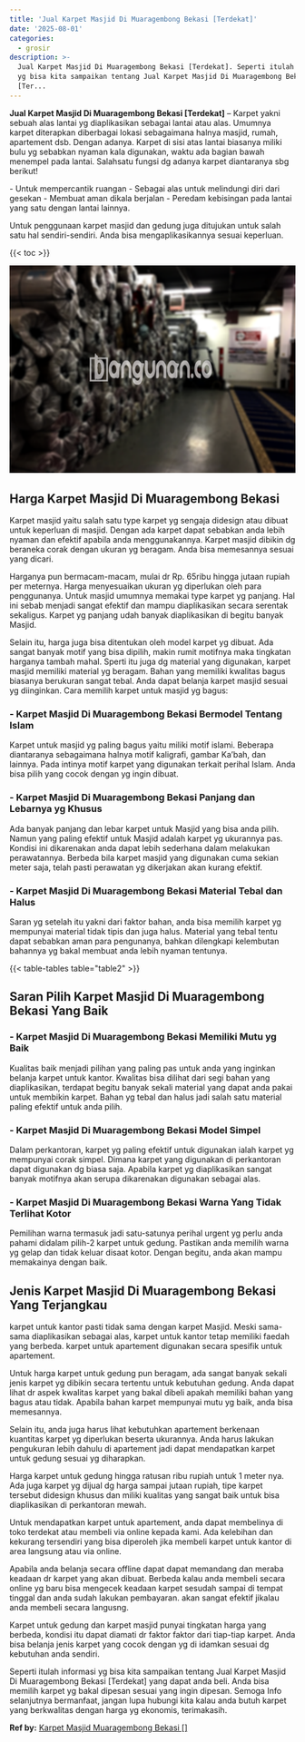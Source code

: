 ```yaml
---
title: 'Jual Karpet Masjid Di Muaragembong Bekasi [Terdekat]'
date: '2025-08-01'
categories:
  - grosir
description: >-
  Jual Karpet Masjid Di Muaragembong Bekasi [Terdekat]. Seperti itulah informasi
  yg bisa kita sampaikan tentang Jual Karpet Masjid Di Muaragembong Bekasi
  [Ter...
---
```


**Jual Karpet Masjid Di Muaragembong Bekasi \[Terdekat\]** – Karpet yakni sebuah alas lantai yg diaplikasikan sebagai lantai atau alas. Umumnya karpet diterapkan diberbagai lokasi sebagaimana halnya masjid, rumah, apartement dsb. Dengan adanya. Karpet di sisi atas lantai biasanya miliki bulu yg sebabkan nyaman kala digunakan, waktu ada bagian bawah menempel pada lantai. Salahsatu fungsi dg adanya karpet diantaranya sbg berikut!

\- Untuk mempercantik ruangan - Sebagai alas untuk melindungi diri dari gesekan - Membuat aman dikala berjalan - Peredam kebisingan pada lantai yang satu dengan lantai lainnya.

Untuk penggunaan karpet masjid dan gedung juga ditujukan untuk salah satu hal sendiri-sendiri. Anda bisa mengaplikasikannya sesuai keperluan.

{{< toc >}}

![](/images/grosir-karpet-murah-01.png)

## Harga Karpet Masjid Di Muaragembong Bekasi

Karpet masjid yaitu salah satu type karpet yg sengaja didesign atau dibuat untuk keperluan di masjid. Dengan ada karpet dapat sebabkan anda lebih nyaman dan efektif apabila anda menggunakannya. Karpet masjid dibikin dg beraneka corak dengan ukuran yg beragam. Anda bisa memesannya sesuai yang dicari.

Harganya pun bermacam-macam, mulai dr Rp. 65ribu hingga jutaan rupiah per meternya. Harga menyesuaikan ukuran yg diperlukan oleh para penggunanya. Untuk masjid umumnya memakai type karpet yg panjang. Hal ini sebab menjadi sangat efektif dan mampu diaplikasikan secara serentak sekaligus. Karpet yg panjang udah banyak diaplikasikan di begitu banyak Masjid.

Selain itu, harga juga bisa ditentukan oleh model karpet yg dibuat. Ada sangat banyak motif yang bisa dipilih, makin rumit motifnya maka tingkatan harganya tambah mahal. Sperti itu juga dg material yang digunakan, karpet masjid memiliki material yg beragam. Bahan yang memiliki kwalitas bagus biasanya berukuran sangat tebal. Anda dapat belanja karpet masjid sesuai yg diinginkan. Cara memilih karpet untuk masjid yg bagus:

### \- Karpet Masjid Di Muaragembong Bekasi Bermodel Tentang Islam

Karpet untuk masjid yg paling bagus yaitu miliki motif islami. Beberapa diantaranya sebagaimana halnya motif kaligrafi, gambar Ka’bah, dan lainnya. Pada intinya motif karpet yang digunakan terkait perihal Islam. Anda bisa pilih yang cocok dengan yg ingin dibuat.

### \- Karpet Masjid Di Muaragembong Bekasi Panjang dan Lebarnya yg Khusus

Ada banyak panjang dan lebar karpet untuk Masjid yang bisa anda pilih. Namun yang paling efektif untuk Masjid adalah karpet yg ukurannya pas. Kondisi ini dikarenakan anda dapat lebih sederhana dalam melakukan perawatannya. Berbeda bila karpet masjid yang digunakan cuma sekian meter saja, telah pasti perawatan yg dikerjakan akan kurang efektif.

### \- Karpet Masjid Di Muaragembong Bekasi Material Tebal dan Halus

Saran yg setelah itu yakni dari faktor bahan, anda bisa memilih karpet yg mempunyai material tidak tipis dan juga halus. Material yang tebal tentu dapat sebabkan aman para pengunanya, bahkan dilengkapi kelembutan bahannya yg bakal membuat anda lebih nyaman tentunya.

{{< table-tables table="table2" >}}

## Saran Pilih Karpet Masjid Di Muaragembong Bekasi Yang Baik

### \- Karpet Masjid Di Muaragembong Bekasi Memiliki Mutu yg Baik

Kualitas baik menjadi pilihan yang paling pas untuk anda yang inginkan belanja karpet untuk kantor. Kwalitas bisa dilihat dari segi bahan yang diaplikasikan, terdapat begitu banyak sekali material yang dapat anda pakai untuk membikin karpet. Bahan yg tebal dan halus jadi salah satu material paling efektif untuk anda pilih.

### \- Karpet Masjid Di Muaragembong Bekasi Model Simpel

Dalam perkantoran, karpet yg paling efektif untuk digunakan ialah karpet yg mempunyai corak simpel. Dimana karpet yang digunakan di perkantoran dapat digunakan dg biasa saja. Apabila karpet yg diaplikasikan sangat banyak motifnya akan serupa dikarenakan digunakan sebagai alas.

### \- Karpet Masjid Di Muaragembong Bekasi Warna Yang Tidak Terlihat Kotor

Pemilihan warna termasuk jadi satu-satunya perihal urgent yg perlu anda pahami didalam pilih-2 karpet untuk gedung. Pastikan anda memilih warna yg gelap dan tidak keluar disaat kotor. Dengan begitu, anda akan mampu memakainya dengan baik.

## Jenis Karpet Masjid Di Muaragembong Bekasi Yang Terjangkau

karpet untuk kantor pasti tidak sama dengan karpet Masjid. Meski sama-sama diaplikasikan sebagai alas, karpet untuk kantor tetap memiliki faedah yang berbeda. karpet untuk apartement digunakan secara spesifik untuk apartement.

Untuk harga karpet untuk gedung pun beragam, ada sangat banyak sekali jenis karpet yg dibikin secara tertentu untuk kebutuhan gedung. Anda dapat lihat dr aspek kwalitas karpet yang bakal dibeli apakah memiliki bahan yang bagus atau tidak. Apabila bahan karpet mempunyai mutu yg baik, anda bisa memesannya.

Selain itu, anda juga harus lihat kebutuhkan apartement berkenaan kuantitas karpet yg diperlukan beserta ukurannya. Anda harus lakukan pengukuran lebih dahulu di apartement jadi dapat mendapatkan karpet untuk gedung sesuai yg diharapkan.

Harga karpet untuk gedung hingga ratusan ribu rupiah untuk 1 meter nya. Ada juga karpet yg dijual dg harga sampai jutaan rupiah, tipe karpet tersebut didesign khusus dan miliki kualitas yang sangat baik untuk bisa diaplikasikan di perkantoran mewah.

Untuk mendapatkan karpet untuk apartement, anda dapat membelinya di toko terdekat atau membeli via online kepada kami. Ada kelebihan dan kekurang tersendiri yang bisa diperoleh jika membeli karpet untuk kantor di area langsung atau via online.

Apabila anda belanja secara offline dapat dapat memandang dan meraba keadaan dr karpet yang akan dibuat. Berbeda kalau anda membeli secara online yg baru bisa mengecek keadaan karpet sesudah sampai di tempat tinggal dan anda sudah lakukan pembayaran. akan sangat efektif jikalau anda membeli secara langusng.

Karpet untuk gedung dan karpet masjid punyai tingkatan harga yang berbeda, kondisi itu dapat diamati dr faktor faktor dari tiap-tiap karpet. Anda bisa belanja jenis karpet yang cocok dengan yg di idamkan sesuai dg kebutuhan anda sendiri.

Seperti itulah informasi yg bisa kita sampaikan tentang Jual Karpet Masjid Di Muaragembong Bekasi \[Terdekat\] yang dapat anda beli. Anda bisa memilih karpet yg bakal dipesan sesuai yang ingin dipesan. Semoga Info selanjutnya bermanfaat, jangan lupa hubungi kita kalau anda butuh karpet yang berkwalitas dengan harga yg ekonomis, terimakasih.

**Ref by:**  [Karpet Masjid Muaragembong Bekasi []](https://id.wikipedia.org/wiki/Karpet)
